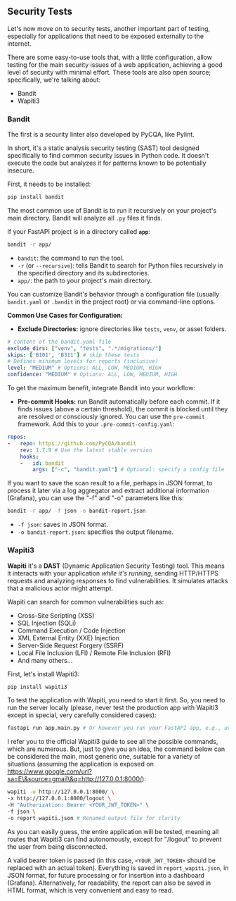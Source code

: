 ## Security Tests

Let's now move on to security tests, another important part of testing, especially for applications that need to be exposed externally to the internet.

There are some easy-to-use tools that, with a little configuration, allow testing for the main security issues of a web application, achieving a good level of security with minimal effort. These tools are also open source; specifically, we're talking about:

  - Bandit
  - Wapiti3

### Bandit

The first is a security linter also developed by PyCQA, like Pylint.

In short, it's a static analysis security testing (SAST) tool designed specifically to find common security issues in Python code. It doesn't execute the code but analyzes it for patterns known to be potentially insecure.

First, it needs to be installed:

```python
pip install bandit
```

The most common use of Bandit is to run it recursively on your project's main directory. Bandit will analyze all `.py` files it finds.

If your FastAPI project is in a directory called **`app`**:

```bash
bandit -r app/
```

  - `bandit`: the command to run the tool.
  - `-r` (or `--recursive`): tells Bandit to search for Python files recursively in the specified directory and its subdirectories.
  - `app/`: the path to your project's main directory.

You can customize Bandit's behavior through a configuration file (usually `bandit.yaml` or `.bandit` in the project root) or via command-line options.

**Common Use Cases for Configuration:**

  - **Exclude Directories:** ignore directories like `tests`, `venv`, or asset folders.

```yaml
# content of the bandit.yaml file
exclude_dirs: ["venv", "tests", ".*/migrations/"]
skips: ['B101', 'B311'] # skip these tests
# Defines minimum levels for reports (inclusive)
level: "MEDIUM" # Options: ALL, LOW, MEDIUM, HIGH
confidence: "MEDIUM" # Options: ALL, LOW, MEDIUM, HIGH
```

To get the maximum benefit, integrate Bandit into your workflow:

  - **Pre-commit Hooks:** run Bandit automatically before each commit. If it finds issues (above a certain threshold), the commit is blocked until they are resolved or consciously ignored. You can use the `pre-commit` framework.
    Add this to your `.pre-commit-config.yaml`:

```yaml
repos:
-   repo: https://github.com/PyCQA/bandit
    rev: 1.7.9 # Use the latest stable version
    hooks:
    -   id: bandit
        args: ["-c", "bandit.yaml"] # Optional: specify a config file
```

If you want to save the scan result to a file, perhaps in JSON format, to process it later via a log aggregator and extract additional information (Grafana), you can use the "-f" and "-o" parameters like this:

```bash
bandit -r app/ -f json -o bandit-report.json
```

  - `-f json`: saves in JSON format.
  - `-o bandit-report.json`: specifies the output filename.


### Wapiti3

**Wapiti** it's a **DAST** (Dynamic Application Security Testing) tool. This means it interacts with your application *while it's running*, sending HTTP/HTTPS requests and analyzing responses to find vulnerabilities. It simulates attacks that a malicious actor might attempt.

Wapiti can search for common vulnerabilities such as:

  - Cross-Site Scripting (XSS)
  - SQL Injection (SQLi)
  - Command Execution / Code Injection
  - XML External Entity (XXE) Injection
  - Server-Side Request Forgery (SSRF)
  - Local File Inclusion (LFI) / Remote File Inclusion (RFI)
  - And many others...

First, let's install Wapiti3:

```bash
pip install wapiti3
```

To test the application with Wapiti, you need to start it first. So, you need to run the server locally (please, never test the production app with Wapiti3 except in special, very carefully considered cases):

```bash
fastapi run app.main.py # Or however you run your FastAPI app, e.g., uvicorn app.main:app
```

I refer you to the official Wapiti3 guide to see all the possible commands, which are numerous. But, just to give you an idea, the command below can be considered the main, most generic one, suitable for a variety of situations (assuming the application is exposed on https://www.google.com/url?sa=E\&source=gmail\&q=http://127.0.0.1:8000/):

```bash
wapiti -u http://127.0.0.1:8000/ \
-x http://127.0.0.1:8000/logout \
-H "Authorization: Bearer <YOUR_JWT_TOKEN>" \
-f json \
-o report_wapiti.json # Renamed output file for clarity
```

As you can easily guess, the entire application will be tested, meaning all routes that Wapiti3 can find autonomously, except for "/logout" to prevent the user from being disconnected.

A valid bearer token is passed (in this case, `<YOUR_JWT_TOKEN>` should be replaced with an actual token). Everything is saved in `report_wapiti.json`, in JSON format, for future processing or for insertion into a dashboard (Grafana). Alternatively, for readability, the report can also be saved in HTML format, which is very convenient and easy to read.

